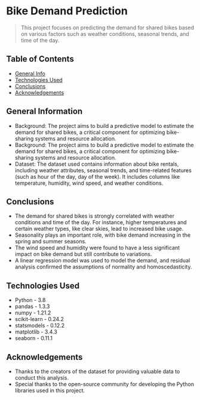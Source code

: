 # Bike Demand Prediction
> This project focuses on predicting the demand for shared bikes based on various factors such as weather conditions, seasonal trends, and time of the day.


## Table of Contents
* [General Info](#general-information)
* [Technologies Used](#technologies-used)
* [Conclusions](#conclusions)
* [Acknowledgements](#acknowledgements)


## General Information
- Background: The project aims to build a predictive model to estimate the demand for shared bikes, a critical component for optimizing bike-sharing systems and resource allocation.
- Background: The project aims to build a predictive model to estimate the demand for shared bikes, a critical component for optimizing bike-sharing systems and resource allocation.
- Dataset: The dataset used contains information about bike rentals, including weather attributes, seasonal trends, and time-related features (such as hour of the day, day of the week). It includes columns like temperature, humidity, wind speed, and weather conditions.


## Conclusions
- The demand for shared bikes is strongly correlated with weather conditions and time of the day. For instance, higher temperatures and certain weather types, like clear skies, lead to increased bike usage.
- Seasonality plays an important role, with bike demand increasing in the spring and summer seasons.
- The wind speed and humidity were found to have a less significant impact on bike demand but still contribute to variations.
- A linear regression model was used to model the demand, and residual analysis confirmed the assumptions of normality and homoscedasticity.



## Technologies Used
- Python - 3.8
- pandas - 1.3.3
- numpy - 1.21.2
- scikit-learn - 0.24.2
- statsmodels - 0.12.2
- matplotlib - 3.4.3
- seaborn - 0.11.1



## Acknowledgements
- Thanks to the creators of the dataset for providing valuable data to conduct this analysis.
- Special thanks to the open-source community for developing the Python libraries used in this project.
